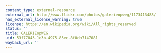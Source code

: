 ```yaml
---
content_type: external-resource
external_url: http://www.flickr.com/photos/galerieopweg/1173413488/
has_external_license_warning: true
license: https://en.wikipedia.org/wiki/All_rights_reserved
status: ''
title: GALERIEopWEG
uid: 53f77043-1e3b-4975-83ec-8f0cb7147081
wayback_url: ''
---
```

